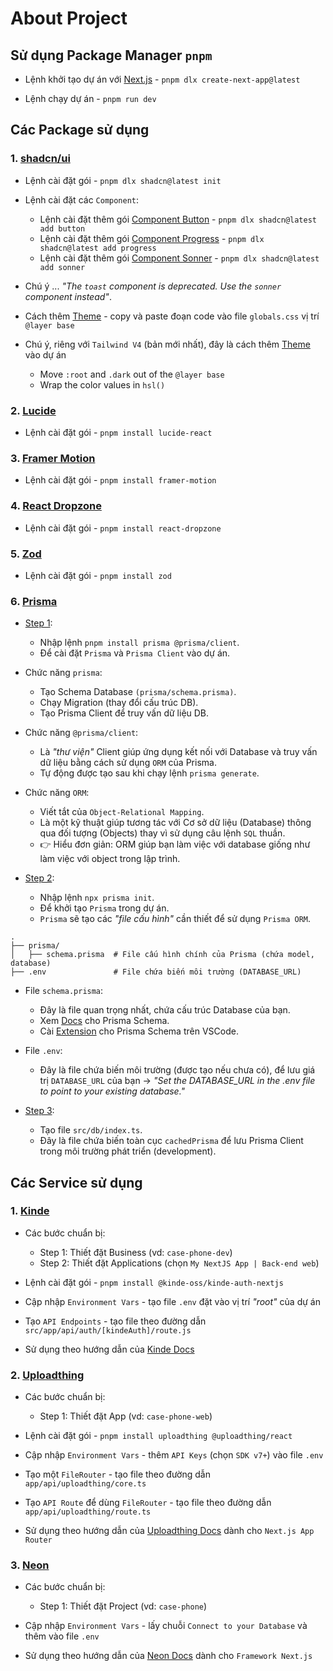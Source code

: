 # About Project

## Sử dụng Package Manager `pnpm`

- Lệnh khởi tạo dự án với [Next.js](https://nextjs.org/docs/app/api-reference/cli/create-next-app) - `pnpm dlx create-next-app@latest`

- Lệnh chạy dự án - `pnpm run dev`

## Các Package sử dụng

### 1. [shadcn/ui](https://ui.shadcn.com/)

- Lệnh cài đặt gói - `pnpm dlx shadcn@latest init`

- Lệnh cài đặt các `Component`:

  - Lệnh cài đặt thêm gói [Component Button](https://ui.shadcn.com/docs/components/button) - `pnpm dlx shadcn@latest add button`
  - Lệnh cài đặt thêm gói [Component Progress](https://ui.shadcn.com/docs/components/progress) - `pnpm dlx shadcn@latest add progress`
  - Lệnh cài đặt thêm gói [Component Sonner](https://ui.shadcn.com/docs/components/sonner) - `pnpm dlx shadcn@latest add sonner`

- Chú ý ... _"The `toast` component is deprecated. Use the `sonner` component instead"_.

- Cách thêm [Theme](https://ui.shadcn.com/themes) - copy và paste đoạn code vào file `globals.css` vị trí `@layer base`

- Chú ý, riêng với `Tailwind V4` (bản mới nhất), đây là cách thêm [Theme](https://ui.shadcn.com/docs/tailwind-v4) vào dự án
  - Move `:root` and `.dark` out of the `@layer base`
  - Wrap the color values in `hsl()`

### 2. [Lucide](https://lucide.dev/)

- Lệnh cài đặt gói - `pnpm install lucide-react`

### 3. [Framer Motion](https://www.npmjs.com/package/framer-motion)

- Lệnh cài đặt gói - `pnpm install framer-motion`

### 4. [React Dropzone](https://www.npmjs.com/package/react-dropzone)

- Lệnh cài đặt gói - `pnpm install react-dropzone`

### 5. [Zod](https://www.npmjs.com/package/zod)

- Lệnh cài đặt gói - `pnpm install zod`

### 6. [Prisma](https://www.prisma.io/)

- <u>Step 1</u>:

  - Nhập lệnh `pnpm install prisma @prisma/client`.
  - Để cài đặt `Prisma` và `Prisma Client` vào dự án.

- Chức năng `prisma`:

  - Tạo Schema Database `(prisma/schema.prisma)`.
  - Chạy Migration (thay đổi cấu trúc DB).
  - Tạo Prisma Client để truy vấn dữ liệu DB.

- Chức năng `@prisma/client`:

  - Là _"thư viện"_ Client giúp ứng dụng kết nối với Database và truy vấn dữ liệu bằng cách sử dụng `ORM` của Prisma.
  - Tự động được tạo sau khi chạy lệnh `prisma generate`.

- Chức năng `ORM`:

  - Viết tắt của `Object-Relational Mapping`.
  - Là một kỹ thuật giúp tương tác với Cơ sở dữ liệu (Database) thông qua đối tượng (Objects) thay vì sử dụng câu lệnh `SQL` thuần.
  - 👉 Hiểu đơn giản: ORM giúp bạn làm việc với database giống như làm việc với object trong lập trình.

- <u>Step 2</u>:

  - Nhập lệnh `npx prisma init`.
  - Để khởi tạo `Prisma` trong dự án.
  - `Prisma` sẽ tạo các _"file cấu hình"_ cần thiết để sử dụng `Prisma ORM`.

```
.
├── prisma/
│   ├── schema.prisma  # File cấu hình chính của Prisma (chứa model, database)
├── .env               # File chứa biến môi trường (DATABASE_URL)
```

- File `schema.prisma`:

  - Đây là file quan trọng nhất, chứa cấu trúc Database của bạn.
  - Xem [Docs](https://www.prisma.io/docs/orm/prisma-schema/overview) cho Prisma Schema.
  - Cài [Extension](https://marketplace.visualstudio.com/items?itemName=Prisma.prisma) cho Prisma Schema trên VSCode.

- File `.env`:

  - Đây là file chứa biến môi trường (được tạo nếu chưa có), để lưu giá trị `DATABASE_URL` của bạn → _"Set the DATABASE_URL in the .env file to point to your existing database."_

- <u>Step 3</u>:

  - Tạo file `src/db/index.ts`.
  - Đây là file chứa biến toàn cục `cachedPrisma` để lưu Prisma Client trong môi trường phát triển (development).

## Các Service sử dụng

### 1. [Kinde](https://kinde.com/)

- Các bước chuẩn bị:

  - Step 1: Thiết đặt Business (vd: `case-phone-dev`)
  - Step 2: Thiết đặt Applications (chọn `My NextJS App | Back-end web`)

- Lệnh cài đặt gói - `pnpm install @kinde-oss/kinde-auth-nextjs`

- Cập nhập `Environment Vars` - tạo file `.env` đặt vào vị trí _"root"_ của dự án

- Tạo `API Endpoints` - tạo file theo đường dẫn `src/app/api/auth/[kindeAuth]/route.js`

- Sử dụng theo hướng dẫn của [Kinde Docs](https://docs.kinde.com/developer-tools/sdks/backend/nextjs-sdk/)

### 2. [Uploadthing](https://uploadthing.com/)

- Các bước chuẩn bị:

  - Step 1: Thiết đặt App (vd: `case-phone-web`)

- Lệnh cài đặt gói - `pnpm install uploadthing @uploadthing/react`

- Cập nhập `Environment Vars` - thêm `API Keys` (chọn `SDK v7+`) vào file `.env`

- Tạo một `FileRouter` - tạo file theo đường dẫn `app/api/uploadthing/core.ts`

- Tạo `API Route` để dùng `FileRouter` - tạo file theo đường dẫn `app/api/uploadthing/route.ts`

- Sử dụng theo hướng dẫn của [Uploadthing Docs](https://docs.uploadthing.com/getting-started/appdir) dành cho `Next.js App Router`

### 3. [Neon](https://neon.tech/)

- Các bước chuẩn bị:

  - Step 1: Thiết đặt Project (vd: `case-phone`)

- Cập nhập `Environment Vars` - lấy chuỗi `Connect to your Database` và thêm vào file `.env`

- Sử dụng theo hướng dẫn của [Neon Docs](https://neon.tech/docs/guides/nextjs) dành cho `Framework Next.js`

